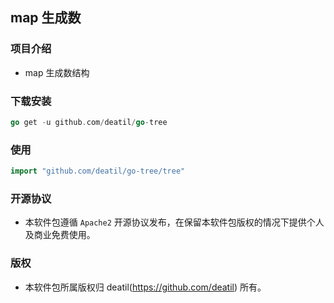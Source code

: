 ## map 生成数


### 项目介绍

*  map 生成数结构


### 下载安装

~~~go
go get -u github.com/deatil/go-tree
~~~


### 使用

~~~go
import "github.com/deatil/go-tree/tree"
~~~


### 开源协议

*  本软件包遵循 `Apache2` 开源协议发布，在保留本软件包版权的情况下提供个人及商业免费使用。


### 版权

*  本软件包所属版权归 deatil(https://github.com/deatil) 所有。
